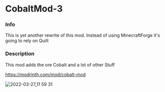# CobaltMod-3

### Info

This is yet another rewrite of this mod. Instead of using MinecraftForge it's going to rely on Quilt


### Description

This mod adds the ore Cobalt and a lot of other Stuff

https://modrinth.com/mod/cobalt-mod

![2022-03-27_11 59 31](https://user-images.githubusercontent.com/4233773/160276381-8a152236-1e7e-4c85-b70e-fd948a11bd66.png)
